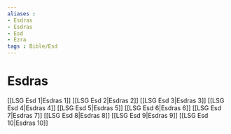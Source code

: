 ```yaml
---
aliases : 
- Esdras
- Esdras
- Esd
- Ezra
tags : Bible/Esd
---
```


# Esdras

[[LSG Esd 1|Esdras 1]]
[[LSG Esd 2|Esdras 2]]
[[LSG Esd 3|Esdras 3]]
[[LSG Esd 4|Esdras 4]]
[[LSG Esd 5|Esdras 5]]
[[LSG Esd 6|Esdras 6]]
[[LSG Esd 7|Esdras 7]]
[[LSG Esd 8|Esdras 8]]
[[LSG Esd 9|Esdras 9]]
[[LSG Esd 10|Esdras 10]]
